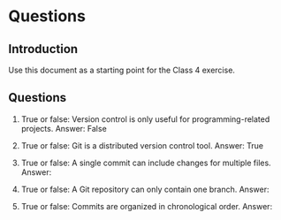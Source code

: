 # Questions

## Introduction
Use this document as a starting point for the Class 4 exercise.

## Questions
1. True or false: Version control is only useful for programming-related projects.
Answer: False

2. True or false: Git is a distributed version control tool.
Answer: True

3. True or false: A single commit can include changes for multiple files.
Answer:

4. True or false: A Git repository can only contain one branch.
Answer:

5. True or false: Commits are organized in chronological order.
Answer: